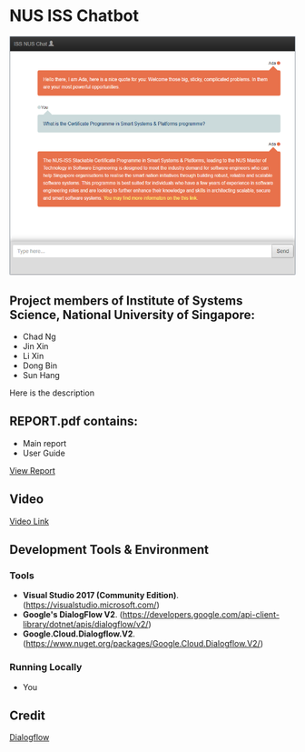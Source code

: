 # NUS ISS Chatbot

![logo](resources/chatbot.png)

## Project members of Institute of Systems Science, National University of Singapore:

* Chad Ng
* Jin Xin
* Li Xin
* Dong Bin
* Sun Hang

Here is the description

## REPORT.pdf contains:
* Main report
* User Guide

[View Report](https://github.com/superhell/IRS-RS-2019-05-31-IS1PT-GRP-Xmen-Chatbot/blob/master/ProjectReport/Report.pdf)
 

## Video
[Video Link](https://github.com/superhell/IRS-RS-2019-05-31-IS1PT-GRP-Xmen-Chatbot/blob/master/ProjectReport/video.mp4)

## Development Tools & Environment
### Tools
- **Visual Studio 2017 (Community Edition)**. (https://visualstudio.microsoft.com/) 
- **Google's DialogFlow V2**. (https://developers.google.com/api-client-library/dotnet/apis/dialogflow/v2/)
- **Google.Cloud.Dialogflow.V2**. (https://www.nuget.org/packages/Google.Cloud.Dialogflow.V2/)


### Running Locally
* You 

## Credit
[Dialogflow](https://dialogflow.com/)
